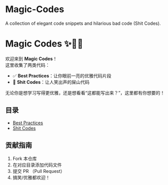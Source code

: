 # Magic-Codes
A collection of elegant code snippets and hilarious bad code (Shit Codes).

# Magic Codes ✨🧙‍♂️

欢迎来到 **Magic Codes**！  
这里收集了两类代码：

- ✅ **Best Practices**：让你眼前一亮的优雅代码片段  
- 🤯 **Shit Codes**：让人笑出声的屎山代码  

无论你是想学习写得更优雅，还是想看看“这都能写出来？”，这里都有你想要的！

## 目录
- [Best Practices](./BestPractices)
- [Shit Codes](./ShitCodes)

## 贡献指南
1. Fork 本仓库
2. 在对应目录添加代码文件
3. 提交 PR （Pull Request）
4. 搞笑/优雅都欢迎！
